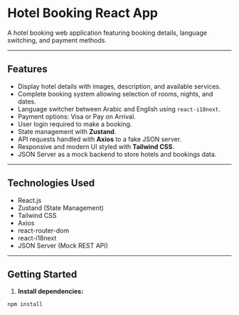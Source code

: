 

# Hotel Booking React App

A hotel booking web application featuring booking details, language switching, and payment methods.

---

## Features

- Display hotel details with images, description, and available services.
- Complete booking system allowing selection of rooms, nights, and dates.
- Language switcher between Arabic and English using `react-i18next`.
- Payment options: Visa or Pay on Arrival.
- User login required to make a booking.
- State management with **Zustand**.
- API requests handled with **Axios** to a fake JSON server.
- Responsive and modern UI styled with **Tailwind CSS**.
- JSON Server as a mock backend to store hotels and bookings data.

---

## Technologies Used

- React.js
- Zustand (State Management)
- Tailwind CSS
- Axios
- react-router-dom
- react-i18next
- JSON Server (Mock REST API)

---

## Getting Started

1. **Install dependencies:**

```bash
npm install
